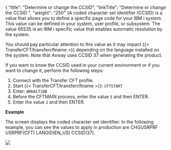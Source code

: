 {
    "title": "Determine or change the CCSID",
    "linkTitle": "Determine or change the CCSID ",
    "weight": "250"
}A coded character set identifier (CCSID) is a value that allows you to define a specific page code for your IBM i system. This value can be defined in your system, user profile, or subsystem. The value 65535 is an IBM i specific value that enables automatic resolution by the system.

You should pay particular attention to this value as it may impact {{< TransferCFT/transfercftname  >}} depending on the language installed on the system. Note that Axway uses CCSID 37 when generating the product.

If you want to know the CCSID used in your current environment or if you want to change it, perform the following steps:

1.  Connect with the Transfer CFT profile.
2.  Start {{< TransferCFT/transfercftname >}}: `CFTSTART`
3.  Enter: `WRKACTJOB`
4.  Before the CFTMAIN process, enter the value `5` and then ENTER.
5.  Enter the value `2` and then ENTER.

**Example**

The screen displays the coded character set identifier. In the following example, you can see the values to apply in production are CHGUSRPRF USRPRF(CFT) LANGID(EN\_US) CCSID(37).

<img src="/Images/TransferCFT/temp_ccsid.png" class="mediumWidth" />

 
